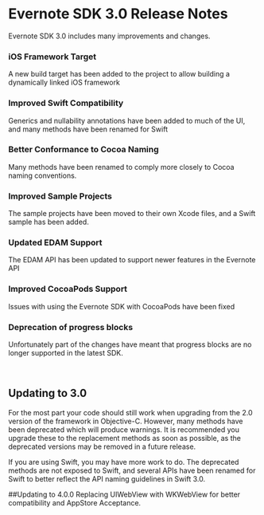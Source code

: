 # Evernote SDK 3.0 Release Notes

Evernote SDK 3.0 includes many improvements and changes. 

### iOS Framework Target
A new build target has been added to the project to allow building a dynamically linked iOS framework

### Improved Swift Compatibility
Generics and nullability annotations have been added to much of the UI, and many methods have been renamed for Swift

### Better Conformance to Cocoa Naming
Many methods have been renamed to comply more closely to Cocoa naming conventions.

### Improved Sample Projects
The sample projects have been moved to their own Xcode files, and a Swift sample has been added.

### Updated EDAM Support
The EDAM API has been updated to support newer features in the Evernote API

### Improved CocoaPods Support
Issues with using the Evernote SDK with CocoaPods have been fixed

### Deprecation of progress blocks
Unfortunately part of the changes have meant that progress blocks are no longer supported in the latest SDK.

<br/>

## Updating to 3.0
For the most part your code should still work when upgrading from the 2.0 version of the framework in Objective-C. However, many methods have been deprecated which will produce warnings. It is recommended you upgrade these to the replacement methods as soon as possible, as the deprecated versions may be removed in a future release.

If you are using Swift, you may have more work to do. The deprecated methods are not exposed to Swift, and several APIs have been renamed for Swift to better reflect the API naming guidelines in Swift 3.0.

##Updating to 4.0.0
Replacing UIWebView with WKWebView for better compatibility and AppStore Acceptance.

